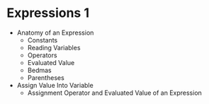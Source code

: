 # Expressions 1

* Anatomy of an Expression
    * Constants
    * Reading Variables
    * Operators
    * Evaluated Value
    * Bedmas
    * Parentheses
* Assign Value Into Variable
    * Assignment Operator and Evaluated Value of an Expression
